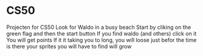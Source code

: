 # CS50
Projecten for CS50
Look for Waldo in a busy beach
Start by cliking on the green flag
and then the start button
If you find waldo (and others) click on it
You will get points
If it it taking you to long, you will loose
just befor the time is there your sprites you will have to find will grow
